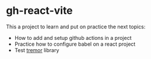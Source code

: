 # gh-react-vite

This a project to learn and put on practice the next topics:

- How to add and setup github actions in a project
- Practice how to configure babel on a react project
- Test [tremor](https://www.tremor.so) library
